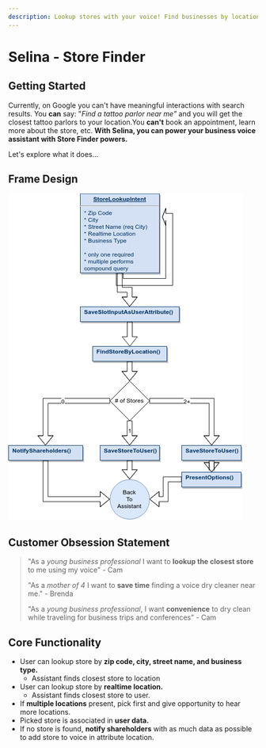 ```yaml
---
description: Lookup stores with your voice! Find businesses by location or business type.
---
```


# Selina - Store Finder

## Getting Started

Currently, on Google you can't have meaningful interactions with search results. You **can** say: "_Find a tattoo parlor near me"_ and you will get the closest tattoo parlors to your location.You **can't** book an appointment, learn more about the store, etc. **With Selina, you can power your business voice assistant with Store Finder powers.** 

Let's explore what it does...

## Frame Design 

![](../.gitbook/assets/untitled-diagram.png)

## Customer Obsession Statement

> "As a _young business professional_ I want to **lookup the closest store** to me using my voice" - Cam
>
> "As a _mother of 4_ I want to **save time** finding a voice dry cleaner near me." - Brenda
>
> "As a _young business professional_, I want **convenience** to dry clean while traveling for business trips and conferences" - Cam

## Core Functionality

* User can lookup store by **zip code, city, street name, and business type.**
  * Assistant finds closest store to location
* User can lookup store by **realtime location.**
  * Assistant finds closest store to user.
* If **multiple locations** present, pick first and give opportunity to hear more locations.
* Picked store is associated in **user data.**
* If no store is found, **notify shareholders** with as much data as possible to add store to voice in attribute location.

